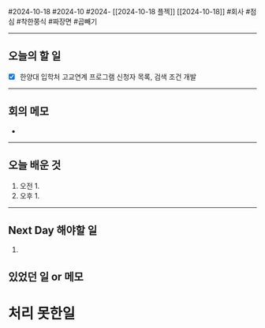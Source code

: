 #2024-10-18 #2024-10 #2024- [[2024-10-18 플젝]] [[2024-10-18]]
#회사 #점심 #착한쭝식 #짜장면 #곱빼기

---
## 오늘의 할 일
- [x] 한양대 입학처 고교연계 프로그램 신청자 목록, 검색 조건 개발
---
## 회의 메모
- 
---
## 오늘 배운 것
1. 오전
    1. 
2. 오후
    1. 
---
## Next Day 해야할 일
1. 


## 있었던 일 or 메모


# 처리 못한일